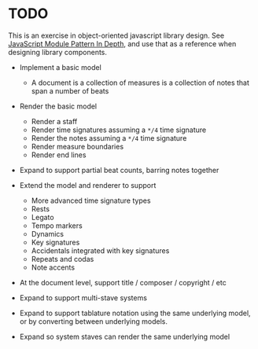 
# TODO

This is an exercise in object-oriented javascript library design. See
[JavaScript Module Pattern In Depth](http://www.adequatelygood.com/2010/3/JavaScript-Module-Pattern-In-Depth),
and use that as a reference when designing library components.

* Implement a basic model
    * A document is a collection of measures is a collection of notes that span a number of beats

* Render the basic model
    * Render a staff
    * Render time signatures assuming a `*/4` time signature
    * Render the notes assuming a `*/4` time signature
    * Render measure boundaries
    * Render end lines

* Expand to support partial beat counts, barring notes together

* Extend the model and renderer to support
    * More advanced time signature types
    * Rests
    * Legato
    * Tempo markers
    * Dynamics
    * Key signatures
    * Accidentals integrated with key signatures
    * Repeats and codas
    * Note accents

* At the document level, support title / composer / copyright / etc

* Expand to support multi-stave systems

* Expand to support tablature notation using the same underlying model,
  or by converting between underlying models.

* Expand so system staves can render the same underlying model


